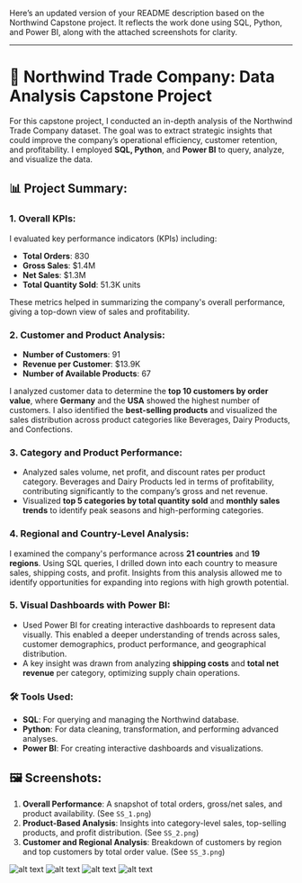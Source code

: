 Here’s an updated version of your README description based on the Northwind Capstone project. It reflects the work done using SQL, Python, and Power BI, along with the attached screenshots for clarity.

---

# 🚀 Northwind Trade Company: Data Analysis Capstone Project

For this capstone project, I conducted an in-depth analysis of the Northwind Trade Company dataset. The goal was to extract strategic insights that could improve the company’s operational efficiency, customer retention, and profitability. I employed **SQL, Python**, and **Power BI** to query, analyze, and visualize the data.

## 📊 Project Summary:

### 1. **Overall KPIs:**
   I evaluated key performance indicators (KPIs) including:
   - **Total Orders**: 830
   - **Gross Sales**: $1.4M
   - **Net Sales**: $1.3M
   - **Total Quantity Sold**: 51.3K units
   
   These metrics helped in summarizing the company's overall performance, giving a top-down view of sales and profitability.

### 2. **Customer and Product Analysis:**
   - **Number of Customers**: 91
   - **Revenue per Customer**: $13.9K
   - **Number of Available Products**: 67
   
   I analyzed customer data to determine the **top 10 customers by order value**, where **Germany** and the **USA** showed the highest number of customers. I also identified the **best-selling products** and visualized the sales distribution across product categories like Beverages, Dairy Products, and Confections.

### 3. **Category and Product Performance:**
   - Analyzed sales volume, net profit, and discount rates per product category. Beverages and Dairy Products led in terms of profitability, contributing significantly to the company’s gross and net revenue.
   - Visualized **top 5 categories by total quantity sold** and **monthly sales trends** to identify peak seasons and high-performing categories.

### 4. **Regional and Country-Level Analysis:**
   I examined the company's performance across **21 countries** and **19 regions**. Using SQL queries, I drilled down into each country to measure sales, shipping costs, and profit. Insights from this analysis allowed me to identify opportunities for expanding into regions with high growth potential.

### 5. **Visual Dashboards with Power BI:**
   - Used Power BI for creating interactive dashboards to represent data visually. This enabled a deeper understanding of trends across sales, customer demographics, product performance, and geographical distribution.
   - A key insight was drawn from analyzing **shipping costs** and **total net revenue** per category, optimizing supply chain operations.

### 🛠 **Tools Used:**
- **SQL**: For querying and managing the Northwind database.
- **Python**: For data cleaning, transformation, and performing advanced analyses.
- **Power BI**: For creating interactive dashboards and visualizations.

## 🖼️ Screenshots:
1. **Overall Performance**: A snapshot of total orders, gross/net sales, and product availability. (See `SS_1.png`)
2. **Product-Based Analysis**: Insights into category-level sales, top-selling products, and profit distribution. (See `SS_2.png`)
3. **Customer and Regional Analysis**: Breakdown of customers by region and top customers by total order value. (See `SS_3.png`)

![alt text](https://github.com/hilalguleryuz/capstone_northwind_data_analysis_project/blob/main/Screenshots/SS_1.png)
![alt text](https://github.com/hilalguleryuz/capstone_northwind_data_analysis_project/blob/main/Screenshots/SS_2.png)
![alt text](https://github.com/hilalguleryuz/capstone_northwind_data_analysis_project/blob/main/Screenshots/SS_3.png)
![alt text](https://github.com/hilalguleryuz/capstone_northwind_data_analysis_project/blob/main/Screenshots/SS_4.png)
